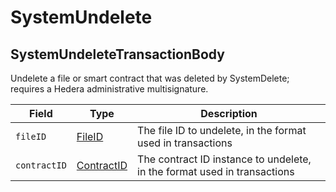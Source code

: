 # SystemUndelete

## SystemUndeleteTransactionBody

Undelete a file or smart contract that was deleted by SystemDelete; requires a Hedera administrative multisignature.

| Field        | Type                                       | Description                                                              |
| ------------ | ------------------------------------------ | ------------------------------------------------------------------------ |
| `fileID`     | [FileID](../basic-types/fileid.md)         | The file ID to undelete, in the format used in transactions              |
| `contractID` | [ContractID](../basic-types/contractid.md) | The contract ID instance to undelete, in the format used in transactions |
